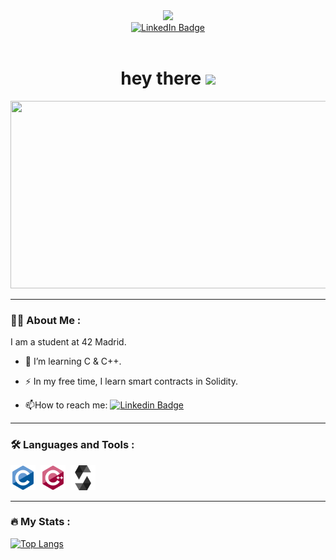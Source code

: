 <div id="header" align="center">
    <img src="https://media.giphy.com/media/Dh5q0sShxgp13DwrvG/giphy.gif" width="200"/>
</div>
<div id="badges" align="center">
  <a href="https://www.linkedin.com/in/gonzalofavieres">
  <img src="https://img.shields.io/badge/LinkedIn-blue?style=for-the-badge&logo=linkedin&logoColor=white" alt="LinkedIn Badge"/>
  </a>
</div>
<div id="" align="center">
  <img src="https://komarev.com/ghpvc/?username=favieres99&style=flat-square&color=blue" alt=""/>
</div>
<h1 align="center">
  hey there
  <img src="https://media.giphy.com/media/hvRJCLFzcasrR4ia7z/giphy.gif" width="30px"/>
</h1>
<div align="center">
  <img src="https://media.giphy.com/media/dWesBcTLavkZuG35MI/giphy.gif" width="600" height="300"/>
</div>

---

### :man_technologist: About Me :
I am a student at 42 Madrid.

- :telescope: I’m learning C & C++.

- :zap: In my free time, I learn smart contracts in Solidity.

- :mailbox:How to reach me: [![Linkedin Badge](https://img.shields.io/badge/-Gonzalo-blue?style=flat&logo=Linkedin&logoColor=white)](https://www.linkedin.com/in/gonzalofavieres)

---

### :hammer_and_wrench: Languages and Tools :
<div>
  <img src="https://github.com/devicons/devicon/blob/master/icons/c/c-original.svg" title="Java" alt="Java" width="40" height="40"/>&nbsp;
  <img src="https://github.com/devicons/devicon/blob/master/icons/cplusplus/cplusplus-original.svg" title="Java" alt="Java" width="40" height="40"/>&nbsp;
  <img src="https://github.com/devicons/devicon/blob/master/icons/solidity/solidity-original.svg" title="Java" alt="Java" width="40" height="40"/>&nbsp;
</div>

---

### :fire: My Stats :
[![Top Langs](https://github-readme-stats.vercel.app/api/top-langs/?username=favieres99)](https://github.com/anuraghazra/github-readme-stats)
